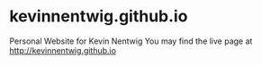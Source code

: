 # kevinnentwig.github.io
Personal Website for Kevin Nentwig
You may find the live page at http://kevinnentwig.github.io
